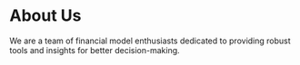 # About Us

We are a team of financial model enthusiasts dedicated to providing robust tools and insights for better decision-making.